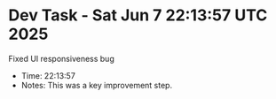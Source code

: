 # Dev Task - Sat Jun  7 22:13:57 UTC 2025
Fixed UI responsiveness bug
- Time: 22:13:57
- Notes: This was a key improvement step.
